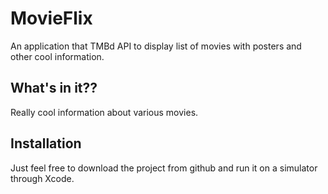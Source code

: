 # MovieFlix
An application that TMBd API to display list of movies with posters and other cool information.

## What's in it??
Really cool information about various movies.

## Installation
Just feel free to download the project from github and run it on a simulator through Xcode.
